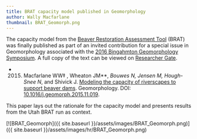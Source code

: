 ```yaml
---
title: BRAT capacity model published in Geomorphology
author: Wally Macfarlane
thumbnail: BRAT_Geomorph.png
---
```


The capacity model from the [Beaver Restoration Assessment Tool](http://brat.joewheaton.org/) (BRAT) was finally published as part of an invited contribution for a special issue in Geomorphology associated with the [2016 Bingahmton Geomorphology Symposium](https://conferencereg.colostate.edu/Registration/Welcome.aspx?e=F0EE8F51C612D9BD4EFEAC22BBD6D346). A full copy of the text can be viewed on [Researcher Gate](https://www.researchgate.net/publication/285590037_Modeling_the_capacity_of_riverscapes_to_support_beaver_dams).

- 2015. Macfarlane WW‡ , Wheaton JM**, **Bouwes N, Jensen M*, Hough-Snee N*, and Shivick J. [Modeling the capacity of riverscapes to support beaver dams](https://www.researchgate.net/publication/285590037_Modeling_the_capacity_of_riverscapes_to_support_beaver_dams). Geomorphology. DOI: [10.1016/j.geomorph.2015.11.019](http://dx.doi.org/10.1016/j.geomorph.2015.11.019).

This paper lays out the rationale for the capacity model and presents results from the Utah BRAT run as context.

[![BRAT_Geomorph]({{ site.baseurl }}/assets/images/BRAT_Geomorph.png)]({{ site.baseurl }}/assets/images/hr/BRAT_Geomorph.png)

